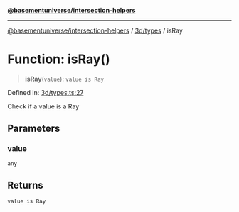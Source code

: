 [**@basementuniverse/intersection-helpers**](../../../README.md)

***

[@basementuniverse/intersection-helpers](../../../README.md) / [3d/types](../README.md) / isRay

# Function: isRay()

> **isRay**(`value`): `value is Ray`

Defined in: [3d/types.ts:27](https://github.com/basementuniverse/intersection-helpers/blob/f22d1cffe16ecb68b4b29b8331edc08e3635d16c/src/3d/types.ts#L27)

Check if a value is a Ray

## Parameters

### value

`any`

## Returns

`value is Ray`
